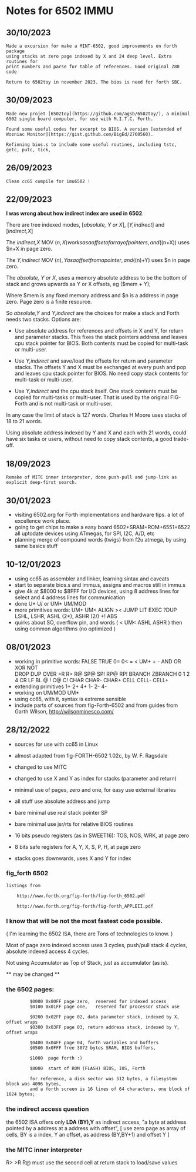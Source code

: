 # Notes for 6502 IMMU

## 30/10/2023

    Made a excursion for make a MINT-6502, good improvements on forth package
    using stacks at zero page indexed by X and 24 deep level. Extra routines for
    print numbers and parse for table of references. Good original Z80 code

    Return to 6502toy in november 2023. The bios is need for forth SBC.

## 30/09/2023

    Made new projet [6502toy](https://github.com/agsb/6502toy/), a minimal 6502 single board computer, for use with M.I.T.C. Forth.

    Found some useful codes for excerpt to BIOS. A version [extended of Wozniac Monitor](https://gist.github.com/BigEd/2760560).

    Refinning bios.s to include some useful routines, including tstc, getc, putc, tick,  

## 26/09/2023

    Clean cc65 compile for imu6502 !

## 22/09/2023

**I was wrong about how indirect index are used in 6502**. 

There are tree indexed modes, [_absolute, Y or X_], [_Y,indirect_] and [_indirect,X_] 

The _indirect,X_ MOV ($n,X) works as a offset of array of pointers, and (($n+X)) uses $n+X in page zero. 

The _Y,indirect_ MOV ($n),Y as a offset from a pointer, and (($n)+Y) uses $n in page zero.
  
The _absolute, Y or X_, uses a memory absolute address to be the bottom of stack and grows upwards as Y or X offsets, eg ($mem + Y);

Where $mem is any fixed memory address and $n is a address in page zero. Page zero is a finite resource.

So _absolute,Y_ and _Y,indirect_ are the choices for make a stack and Forth needs two stacks. Options are:

- Use absolute address for references and offsets in X and Y, for return and parameter stacks. This fixes the stack pointers address and leaves cpu stack pointer for BIOS. Both contents must be copied for multi-task or multi-user. 

- Use _Y,indirect_ and save/load the offsets for return and parameter stacks. The offsets Y and X must be exchanged at every push and pop and leaves cpu stack pointer for BIOS. No need copy stack contents for multi-task or multi-user.

- Use _Y,indirect_ and the cpu stack itself. One stack contents must be copied for multi-tasks or multi-user. That is used by the original FIG-Forth and is not multi-task or multi-user.

In any case the limit of stack is 127 words. Charles H Moore uses stacks of 18 to 21 words. 

Using absolute address indexed by Y and X and each with 21 words, could have six tasks or users, without need to copy stack contents, a good trade-off.

## 18/09/2023

    Remake of MITC inner interpreter, done push-pull and jump-link as explicit deep-first search.

## 30/01/2023

- visiting 6502.org for Forth implementations and hardware tips. 
    a lot of excellence work place.
- going to get chips to make a easy board 6502+SRAM+ROM+6551+6522
    all uptodate devices using ATmegas, for SPI, I2C, A/D, etc
- planning merge of compound words (twigs) from f2u atmega, by using same
    basics stuff

## 10-12/01/2023

 - using cc65 as assembler and linker, learning sintax and caveats
 - start to separate bios.s and immu.s, assigns and macros still in immu.s
 - give 4k at $8000 to $8FFF for I/O devices, 
   using 8 address lines for select and 4 address lines for communication 
 - done U* U/ or UM* UM/MOD
 - more primitives words: UM+ UM< ALIGN >< JUMP LIT EXEC ?DUP 
    LSHL, LSHR, ASHL (2*), ASHR (2/) +! ABS
 - quirks about SO, overflow pin, and words ( < UM< ASHL ASHR ) then 
    using common algorithms (no optimized )

## 08/01/2023

 - working in primitive words: FALSE TRUE 0= 0< = < UM+ + - AND OR XOR NOT  
   DROP DUP OVER >R R> R@ SP@ SP! RP@ RP! BRANCH ZBRANCH 0 1 2 4 CR LF BL 
   @ ! C@ C! CHAR CHAR- CHAR+ CELL CELL- CELL+  
 - extending primitives 1+ 2+ 4+ 1- 2- 4- 
 - working on UM/MOD UM* 
 - using cc65, with it, syntax is extreme sensible
 - include parts of sources from fig-Forth-6502 and 
    from guides from Garth Wilson, http://wilsonminesco.com/

## 28/12/2022
 
 - sources for use with cc65 in Linux
 - almost adapted from fig-FORTH-6502 1.02c, by W. F. Ragsdale
 - changed to use MITC
 - changed to use X and Y as index for stacks (parameter and return)
 - minimal use of pages, zero and one, for easy use external libraries
 - all stuff use absolute address and jump

 - bare minimal use real stack pointer SP 
 - bare minimal use jsr/rts for relative BIOS routines
 - 16 bits pseudo registers (as in SWEET16): TOS, NOS, WRK, at page zero
 - 8 bits safe registers for A, Y, X, S, P, H, at page zero
 - stacks goes downwards, uses X and Y for index
 
 ### fig_forth 6502

    listings from 

        http://www.forth.org/fig-forth/fig-forth_6502.pdf

        http://www.forth.org/fig-forth/fig-forth_APPLEII.pdf

 ### I know that will be not the most fastest code possible.  
 
 ( I'm learning the 6502 ISA, there are Tons of technologies to know. )
 
 Most of page zero indexed access uses 3 cycles, 
 push/pull stack 4 cycles,
 absolute indexed access 4 cycles.

 Not using Accumulator as Top of Stack, just as accumulator (as is). 
 
 ** may be changed **
 
 ### the 6502 pages:
 
             $0000 0x00FF page zero,  reserved for indexed access
             $0100 0x01FF page one,   reserved for processor stack use
             
             $0200 0x02FF page 02, data parameter stack, indexed by X, offset wraps
             $0300 0x03FF page 03, return address stack, indexed by Y, offset wraps
             
             $0400 0x04FF page 04, forth variables and buffers 
             $0500 0x0FFF free 3072 bytes SRAM, BIOS buffers, 
             
             $1000  page forth :)
             
             $8000  start of ROM (FLASH) BIOS, IOS, Forth
             
             for reference, a disk sector was 512 bytes, a filesystem block was 4096 bytes, 
             and a forth screen is 16 lines of 64 characters, one block of 1024 bytes;
             
 ### the indirect access question

   the 6502 ISA offers only **LDA (BY),Y** as indirect access, "a byte at address pointed by a address at a address with offset",
   [ use zero page as array of cells, BY is a index, Y an offset, as address (BY,BY+1) and offset Y ] 

 ### the MITC inner interpreter

   R> >R R@ must use the second cell at return stack to load/save values
 
 
